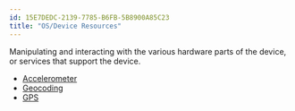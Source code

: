 ```yaml
---
id: 15E7DEDC-2139-7785-B6FB-5B8900A85C23
title: "OS/Device Resources"
---
```


Manipulating and interacting with the various hardware parts of the device,
or services that support the device.

-   [Accelerometer](/Recipes/android/os_device_resources/accelerometer) 
-   [Geocoding](/Recipes/android/os_device_resources/geocoder) 
-  [GPS](/Recipes/android/os_device_resources/gps)
